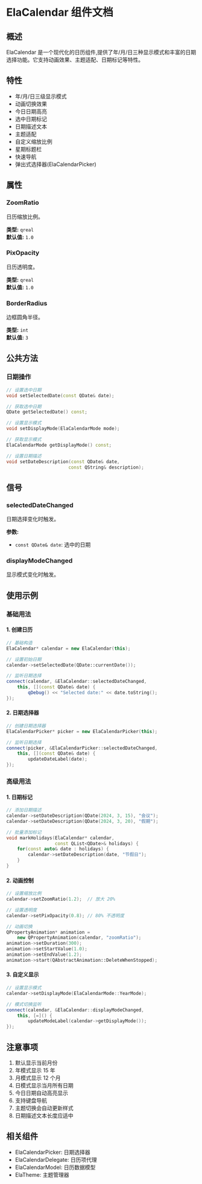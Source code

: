 # ElaCalendar 组件文档

## 概述
ElaCalendar 是一个现代化的日历组件,提供了年/月/日三种显示模式和丰富的日期选择功能。它支持动画效果、主题适配、日期标记等特性。

## 特性
- 年/月/日三级显示模式
- 动画切换效果
- 今日日期高亮
- 选中日期标记
- 日期描述文本
- 主题适配
- 自定义缩放比例
- 星期标题栏
- 快速导航
- 弹出式选择器(ElaCalendarPicker)

## 属性

### ZoomRatio
日历缩放比例。

**类型:** `qreal`  
**默认值:** `1.0`

### PixOpacity
日历透明度。

**类型:** `qreal`  
**默认值:** `1.0`

### BorderRadius
边框圆角半径。

**类型:** `int`  
**默认值:** `3`

## 公共方法

### 日期操作
```cpp
// 设置选中日期
void setSelectedDate(const QDate& date);

// 获取选中日期
QDate getSelectedDate() const;

// 设置显示模式
void setDisplayMode(ElaCalendarMode mode);

// 获取显示模式
ElaCalendarMode getDisplayMode() const;

// 设置日期描述
void setDateDescription(const QDate& date, 
                       const QString& description);
```

## 信号

### selectedDateChanged
日期选择变化时触发。

**参数:**
- `const QDate& date`: 选中的日期

### displayModeChanged
显示模式变化时触发。

## 使用示例

### 基础用法

#### 1. 创建日历
```cpp
// 基础构造
ElaCalendar* calendar = new ElaCalendar(this);

// 设置初始日期
calendar->setSelectedDate(QDate::currentDate());

// 监听日期选择
connect(calendar, &ElaCalendar::selectedDateChanged,
    this, [](const QDate& date) {
        qDebug() << "Selected date:" << date.toString();
});
```

#### 2. 日期选择器
```cpp
// 创建日期选择器
ElaCalendarPicker* picker = new ElaCalendarPicker(this);

// 监听日期选择
connect(picker, &ElaCalendarPicker::selectedDateChanged,
    this, [](const QDate& date) {
        updateDateLabel(date);
});
```

### 高级用法

#### 1. 日期标记
```cpp
// 添加日期描述
calendar->setDateDescription(QDate(2024, 3, 15), "会议");
calendar->setDateDescription(QDate(2024, 3, 20), "假期");

// 批量添加标记
void markHolidays(ElaCalendar* calendar, 
                  const QList<QDate>& holidays) {
    for(const auto& date : holidays) {
        calendar->setDateDescription(date, "节假日");
    }
}
```

#### 2. 动画控制
```cpp
// 设置缩放比例
calendar->setZoomRatio(1.2);  // 放大 20%

// 设置透明度
calendar->setPixOpacity(0.8); // 80% 不透明度

// 动画切换
QPropertyAnimation* animation = 
    new QPropertyAnimation(calendar, "zoomRatio");
animation->setDuration(300);
animation->setStartValue(1.0);
animation->setEndValue(1.2);
animation->start(QAbstractAnimation::DeleteWhenStopped);
```

#### 3. 自定义显示
```cpp
// 设置显示模式
calendar->setDisplayMode(ElaCalendarMode::YearMode);

// 模式切换监听
connect(calendar, &ElaCalendar::displayModeChanged,
    this, [=]() {
        updateModeLabel(calendar->getDisplayMode());
});
```

## 注意事项
1. 默认显示当前月份
2. 年模式显示 15 年
3. 月模式显示 12 个月
4. 日模式显示当月所有日期
5. 今日日期自动高亮显示
6. 支持键盘导航
7. 主题切换会自动更新样式
8. 日期描述文本长度应适中

## 相关组件
- ElaCalendarPicker: 日期选择器
- ElaCalendarDelegate: 日历项代理
- ElaCalendarModel: 日历数据模型
- ElaTheme: 主题管理器
